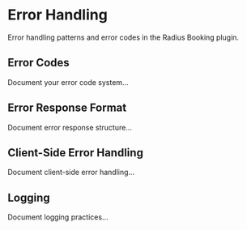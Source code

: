 # Error Handling

Error handling patterns and error codes in the Radius Booking plugin.

## Error Codes

Document your error code system...

## Error Response Format

Document error response structure...

## Client-Side Error Handling

Document client-side error handling...

## Logging

Document logging practices...